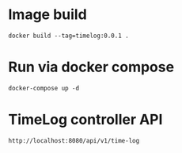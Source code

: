 # Image build

`docker build --tag=timelog:0.0.1 .`

# Run via docker compose

`docker-compose up -d`

# TimeLog controller API

`http://localhost:8080/api/v1/time-log`
